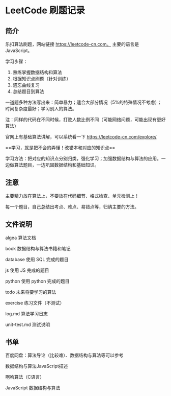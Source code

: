 # LeetCode 刷题记录

## 简介

乐扣算法刷题，网站链接 https://leetcode-cn.com。 主要的语言是 JavaScript。

学习步骤：

1. 熟练掌握数据结构和算法
2. 根据知识点刷题（针对训练）
3. 遗忘曲线复习
4. 总结题目到算法

一道题多种方法写出来：简单暴力；适合大部分情况（5%的特殊情况不考虑）；时间复杂度最好；学习别人的算法。

注：同样的代码在不同时候，打败人数比例不同（可能网络问题，可能出现有更好算法）

官网上有基础算法讲解，可以系统看一下 https://leetcode-cn.com/explore/

==学习，就是把不会的弄懂！改错本和对应的知识点==

学习方法：把对应的知识点分别归类，强化学习；加强数据结构与算法的应用。一边做算法题目，一边巩固数据结构和基础知识。

## 注意

主要精力放在算法上，不要放在代码细节、格式检查、单元检测上！

每一个题目，自己总结出考点、难点、易错点等，归纳主要的方法。

## 文件说明

algea 算法文档

book 数据结构与算法书籍和笔记

database 使用 SQL 完成的题目

js 使用 JS 完成的题目

python 使用 python 完成的题目

todo 未来将要学习的算法

exercise 练习文件（不测试）

log.md 算法学习日志

unit-test.md 测试说明

## 书单

百度网盘：算法导论（比较难）、数据结构与算法等可以参考

数据结构与算法JavaScript描述

啊哈算法（C语言）

JavaScript 数据结构与算法
